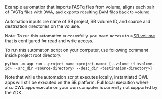 Example automation that imports FASTq files from volume, aligns each pair of FASTq files with BWA, and exports resulting BAM files back to volume. 

Automation inputs are name of SB project, SB volume ID, and source and destination directories on the volume.

Note: To run this automation successfully, you need access to a [SB volume](https://docs.sevenbridges.com/docs/volumes) that is configured for read and write access.

To run this automation script on your computer, use following command inside project root directory:

```
python -m app run --project_name <project-name> [--volume_id <volume-id> --src_dir <source-directory> --dest_dir <destination-directory>]
```
Note that while the automation script executes locally, instantiated CWL apps will still be executed on the SB platform. Full local execution where also CWL apps execute on your own computer is currently not supported by the ADK.
